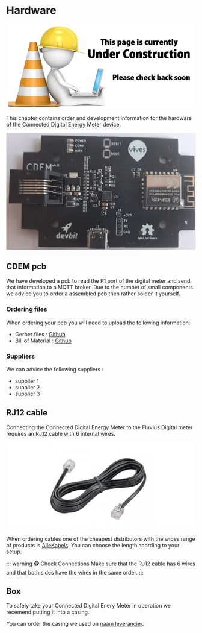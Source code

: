 # Hardware

![UNDER CONSTRUCTION](./images/underconstruction.jpg)

This chapter contains order and development information for the hardware of the Connected Digital Energy Meter device.

![IMAGE](./images/pcb.jpg)

## CDEM pcb

We have developed a pcb to read the P1 port of the digital meter and send that information to a MQTT broker. Due to the number of small components we advice you to order a assembled pcb then rather solder it yourself.

### Ordering files

When ordering your pcb you will need to upload the following information:

* Gerber files : [Github](https://github.com/connected-digital-energy-meter/cdem-hardware/tree/master/gerber)
* Bill of Material : [Github](https://github.com/connected-digital-energy-meter/cdem-hardware/tree/master/assembly) 

### Suppliers

We can advice the following suppliers :

<!-- TODO: een lijst met mogelijke pcb leveranciers toevoegen -->
* supplier 1
* supplier 2
* supplier 3

## RJ12 cable 

Connecting the Connected Digital Energy Meter to the Fluvius Digital meter requires an RJ12 cable with 6 internal wires. 

![RJ12 Cable](./images/rj12_cable.jpg)

When ordering cables one of the cheapest distributors with the wides range of products is [AlleKabels](https://www.allekabels.nl/rj12-kabel/7400/1181351/telefoonkabel-rj12.html). You can choose the length acording to your setup.

::: warning 🕵️ Check Connections
Make sure that the RJ12 cable has 6 wires and that both sides have the wires in the same order.
:::

## Box

To safely take your Connected Digital Enery Meter in operation we recemend putting it into a casing.

<!-- TODO: afbeelding van dit doosje -->

You can order the casing we used on [naam leverancier](...).

